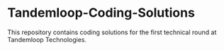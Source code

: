 # Tandemloop-Coding-Solutions
This repository contains coding solutions for the first technical round at Tandemloop Technologies.
